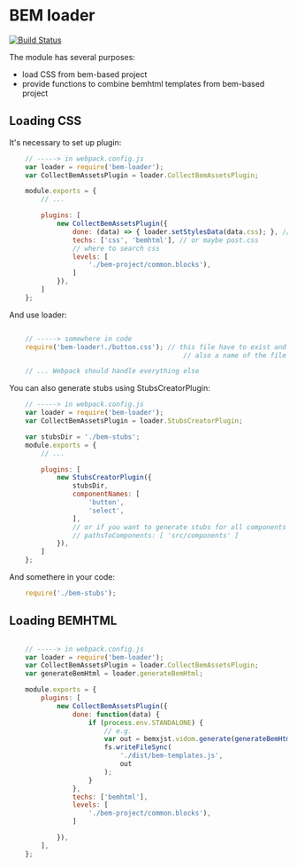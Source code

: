BEM loader
==============

[![Build Status](https://travis-ci.org/alfa-bank-dev/bem-loader.svg?branch=master)](https://travis-ci.org/alfa-bank-dev/bem-loader)

The module has several purposes:
 - load CSS from bem-based project
 - provide functions to combine bemhtml templates from bem-based project


Loading CSS
------------

It's necessary to set up plugin:

```js
    // -----> in webpack.config.js
    var loader = require('bem-loader');
    var CollectBemAssetsPlugin = loader.CollectBemAssetsPlugin;

    module.exports = {
        // ...

        plugins: [
            new CollectBemAssetsPlugin({
                done: (data) => { loader.setStylesData(data.css); }, // load data to css-loader
                techs: ['css', 'bemhtml'], // or maybe post.css
                // where to search css
                levels: [
                    './bem-project/common.blocks'),
                ]
            }),
        ]
    };
```

And use loader:

```js

    // -----> somewhere in code
    require('bem-loader!./button.css'); // this file have to exist and should be created manually,
                                            // also a name of the file is the name of BEM-block

    // ... Webpack should handle everything else
```

You can also generate stubs using StubsCreatorPlugin:

```js
    // -----> in webpack.config.js
    var loader = require('bem-loader');
    var CollectBemAssetsPlugin = loader.StubsCreatorPlugin;

    var stubsDir = './bem-stubs';
    module.exports = {
        // ...

        plugins: [
            new StubsCreatorPlugin({
                stubsDir,
                componentNames: [
                    'button',
                    'select',
                ],
                // or if you want to generate stubs for all components in some library
                // pathsToComponents: [ 'src/components' ]
            }),
        ]
    };

```

And somethere in your code:

```js
    require('./bem-stubs');
```


Loading BEMHTML
---------------

```js

    // -----> in webpack.config.js
    var loader = require('bem-loader');
    var CollectBemAssetsPlugin = loader.CollectBemAssetsPlugin;
    var generateBemHtml = loader.generateBemHtml;

    module.exports = {
        plugins: [
            new CollectBemAssetsPlugin({
                done: function(data) {
                    if (process.env.STANDALONE) {
                        // e.g.
                        var out = bemxjst.vidom.generate(generateBemHtml(data.bemhtml));
                        fs.writeFileSync(
                            './dist/bem-templates.js',
                            out
                        );
                    }
                },
                techs: ['bemhtml'],
                levels: [
                    './bem-project/common.blocks'),
                ]

            }),
        ],
    };
```
